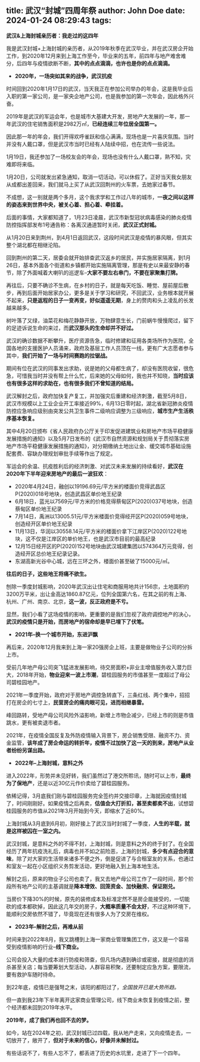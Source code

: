 title: 武汉“封城”四周年祭
author: John Doe
date: 2024-01-24 08:29:43
tags:
---
**武汉&上海封城亲历者：我走过的这四年**<!--more-->

我是武汉封城+上海封城的亲历者，从2019年秋季在武汉毕业，并在武汉房企开始工作，到2020年12月来到上海工作至今，毕业来的五年，前四年与地产难舍难分，后四年与疫情欲断不断，**其中的点点滴滴，也许也是你的点点滴滴。**

- **2020年，一场突如其来的战争，武汉抗疫**

时间回到2020年1月17日的武汉，当天我正在参加公司举办的年会，这是我毕业后入职的第一家公司，是一家央企地产公司，也是我参加的第一次年会，因此格外兴奋。

2019年是武汉的军运会年，也是城市大基建大开发，房地产大发展的一年，那一年武汉的住宅销售面积是2982万㎡，**已经连续三年位居全国第一。**

因此那一年的年会，我们开得欢呼雀跃和信心满满，现场也是一片喜庆氛围。当时并没有人戴口罩，但是武汉市当时已经有人陆续中招，也在流传一些说法。

1月19日，我还参加了一场校友会的年会，现场也没有什么人戴口罩，熟不知，灾难即将来临。

1月20日，公司就发出紧急通知，取消一切活动，可以休假了。正好当天我女朋友从成都出差回来，我们就马上买了从武汉回荆州的火车票，去她家过春节。

不成想，这一别就是两个多月，这个我求学和工作过八年的城市，**一夜之间以这样的姿态来到世界中央，被关心着、担心着、牵挂着。**

后面的事情，大家都知道了，1月23日凌晨，武汉市新型冠状病毒感染的肺炎疫情防控指挥部发布1号通告称：各离汉通道暂时关闭，**武汉正式封城。**

从1月20日来到荆州，到4月1日返回武汉，这段时间武汉是疫情的暴风眼，但其实整个湖北都在相继沦陷。

回到荆州的第二天，居委会就开始排查武汉返乡的居民，并实施居家隔离，到1月26日，基本外面各个街道和乡镇都开始实施隔离管理，那是有史以来最安静的春节，除了外面喊着大喇叭的巡逻车–**大家不要左右串门，不要在家聚集打牌。**

再往后，只要不确诊不生病，在乡村的日子，就是每天吃饭、睡觉、屋前屋后散步，再到后面开始居家办公，更多是关于学习和研究，不回武汉，业务根本就开展不起来，**只是返程的日子一变再变，好似遥遥无期**，身上的赘肉和头上凌乱的长发越来越多。

树叶落了又绿，油菜花和梅花静静开放，万物肆意生长，门前蜗牛慢慢爬过，留下的足迹诉说生命的来过，而**武汉那头的生命却并不好过。**

武汉的确诊数据不断攀升，医疗资源告急，临时修建和征用各类场所作为医院，全国各地的支援医护人员涌来，政府及基层工作人员顶在一线，更有广大志愿者参与其中，**我们开始了一场与时间赛跑的拉锯战。**

期间有位在武汉的同事发出求助，说是她的父母都生病了，却没有医院收留，很危急，可惜我当时并没有帮上什么忙，后来她的父母如何，我也并不知晓，**当时应该也有很多这样的求助在，也有很多我们不曾知道的结局。**

武汉解封之后，政府加快复产复工，并加强灾后重建和经济刺激，截至5月8日，武汉市规模以上工业企业开工率接近99%，6月13日零时起，湖北省新冠肺炎疫情防控应急响应级别由突发公共卫生事件二级响应调整为三级响应，**城市生产生活秩序基本恢复。**

其中4月20日颁布《省人民政府办公厅关于印发促进建筑业和房地产市场平稳健康发展措施的通知》以及5月7日发布的《武汉市自然资源和规划局关于贯彻落实房地产市场平稳健康发展措施的通知》，对分期缴纳土地出让金、缓交城市基础设施配套费、容缺办理规划审批手续等作出了规定。

军运会的余温、抗疫胜利后的经济刺激、对武汉未来发展的持续看好，**武汉在2020年下半年迎来房地产的最后一波狂欢**：

- 2020年4月24日，融创以19196.69元/平方米的楼面价竞得武昌区P(2020)018号地块，创造武昌区单价地王纪录
- 6月18日，蓝光以7569元/平方米的价格竞得蔡甸区P(2020)037号地块，创造蔡甸区单价地王纪录
- 7月14日，禹洲以13005.51元/平方米楼面价竞得经开区P(2020)059号地块，创造经开区单价地王纪录
- 11月13日，华润以30558.14元/平方米的楼面价拿下江岸区P(2020)122号地块，这不仅是江岸区的单价地王，也是武汉市目前的最高纪录
- 12月15日经开区的P(2020)152号地块由武汉城建集团以574364万元竞得，创造经开区总价地王纪录记录。
- 东湖高新光谷中心城，远在三环之外，楼面价甚至破了15000元/㎡。

**往后的日子，这些地王将痛不欲生。**

刨除一季度封城影响，2020年武汉出让住宅和商服用地共计156宗，土地面积约3200万平米，出让金高达1860.87亿元，位列全国第六名，在其之前的有上海、杭州、广州、南京、北京，**这一波，反正政府是不亏。**

显然，我们小看了这场疫情的影响，更重要的是我们忽视了政府调控地产的决心，**武汉的疫情只是开始，而房地产的宿命却是早已埋下了伏笔。**

- **2021年–换一个城市开始，东进沪飘**

再后来，2020年12月我来到上海一家20强房企上班，主要是做物业子公司的分拆上市。

受前几年地产母公司突飞猛进发展影响，待交房面积+非业主增值服务收入潜力巨大，2018年开始，**物业迎来一波上市潮**，碧桂园服务的市值甚至一度超过了母公司碧桂园地产。

2021年一季度开始，政府对于房地产调控急转直下，三条红线、两个集中，招招打在房企的七寸上，**民营房企的痛肉眼可见，进而相继暴雷。**

峰回路转，受地产母公司风险外溢影响，新增上市物企减少，已经上市的则是市值跳水，更有被卖退市者。

2021年，在疫情全国反复及外防疫情输入背景下，房企销售受限、融资不力、资金监管，**该年成了房企命运的转折年，疫情不过加快了这一天的到来，房地产从业者纷纷另谋出路。**

- **2022年–上海封城，意料之外**

进入2022年，形势并未见好转，我们虽然过了港交所聆讯，随时可以上市，**最终为了保地产**，还是以近30亿元作价卖给了碧桂园服务。

依稀记得，3月底我们刚与碧桂园服务完全签约并交接印章，上海就因疫情封城了，时间刚刚好。如果疫情之后再卖，**估值会大打折扣，甚至卖都卖不出**，试想碧桂园服务的市值从2021年3月开始到今天，即缩水了近80%。

上海封城从3月底到6月初，刚好接上了武汉当时封城了一季度，**人生的半载，就是这样被囚在一室之内。**

武汉封城，是意料之外的不得不封，上海封城，则是意料之外的终于封了。在全国经历了两年抗疫洗礼后，病毒也并不如之前险恶，上海的封城，**多少有点迎合的意味**，除了对大家的生活带来诸多不便之外，倒是促进了与合租室友的关系，也通过和室友一起在小区组织义务剪发活动，更好地融入到上海本地生活。

解封之后，原来的物业子公司也卖了，我又去地产母公司工作了一段时间，那个阶段所有地产公司的主基调就是**降本增效、回笼资金、加快融资、保证刚兑。**

当房价下降30%的时候，原先的装修成本及标准定然不是房企能接受的，一切能砍的成本都砍掉，因此这几年交的房子，**大概率质量不会太好**，不过这种环境下，能顺利交房依然不错了，毕竟现在还有很多人为了交房在维权。

- **2023年–解封之后，再难从前**

时间来到2022年8月，我又跳槽到上海一家商业管理集团工作，这又是一个容易受到疫情影响的行业–**线下商业。**

公司会投入大量的成本进行防疫和筛查，但凡场内遇到确诊或密接，就是彻底的消杀甚至关店；每当要筹划大型活动，人群容易积聚，还要制定应急方案，要限流，要有救护车随时待命。

到22年底，疫情已是强弩之末，该阳的都阳过了，*全国放开已是大势所趋。*

但一直到我23年下半年离开这家商业管理公司，线下商业未恢复到疫情之前，整个经济都未回到2019年水平。

**2019年，成了我们再也回不去的梦。**

如今，站在2024年之初，武汉封城已过四载，我从地产走来，又向疫情走去，一切放开了，敞开了，**但对于未来的信心，好像并未解封过。**

有些话说不了，有些人忘不了，都丢进了历史的水坑里，走进了下一个四年。